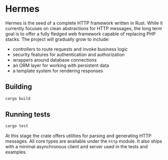 # Hermes

Hermes is the seed of a complete HTTP framework written in Rust. While it
currently focuses on clean abstractions for HTTP messages, the long term goal
is to offer a fully fledged web framework capable of replacing PHP stacks. The
project will gradually grow to include:

* controllers to route requests and invoke business logic
* security features for authentication and authorization
* wrappers around database connections
* an ORM layer for working with persistent data
* a template system for rendering responses

## Building

```bash
cargo build
```

## Running tests

```bash
cargo test
```

At this stage the crate offers utilities for parsing and generating HTTP
messages. All core types are available under the `http` module. It also ships
with a minimal asynchronous client and server used in the tests and examples.
